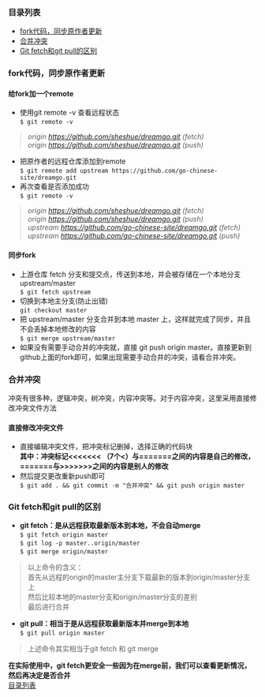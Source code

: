 ### <a name="目录列表"></a> 目录列表
* [fork代码，同步原作者更新](#fork代码，同步原作者更新)  
* [合并冲突](#合并冲突)  
* [Git fetch和git pull的区别](#fetch和pull的区别)  
### <a name="fork代码，同步原作者更新"></a> fork代码，同步原作者更新  
#### 给fork加一个remote
* 使用git remote -v 查看远程状态  
`$ git remote -v`  
> _origin  https://github.com/sheshue/dreamgo.git (fetch)_  
> _origin  https://github.com/sheshue/dreamgo.git (push)_  
* 把原作者的远程仓库添加到remote  
`$ git remote add upstream https://github.com/go-chinese-site/dreamgo.git`  
* 再次查看是否添加成功  
`$ git remote -v`  
> _origin  https://github.com/sheshue/dreamgo.git (fetch)_  
> _origin  https://github.com/sheshue/dreamgo.git (push)_  
> _upstream        https://github.com/go-chinese-site/dreamgo.git (fetch)_  
> _upstream        https://github.com/go-chinese-site/dreamgo.git (push)_   
#### 同步fork
* 上游仓库 fetch 分支和提交点，传送到本地，并会被存储在一个本地分支 upstream/master  
`$ git fetch upstream`  
* 切换到本地主分支(防止出错)  
`git checkout master`  
* 把 upstream/master 分支合并到本地 master 上，这样就完成了同步，并且不会丢掉本地修改的内容  
`$ git merge upstream/master`  
* 如果没有需要手动合并的冲突就，直接 git push origin master。直接更新到github上面的fork即可，如果出现需要手动合并的冲突，请看合并冲突。  
### <a name="合并冲突"></a> 合并冲突
冲突有很多种，逻辑冲突，树冲突，内容冲突等。对于内容冲突，这里采用直接修改冲突文件方法  
#### 直接修改冲突文件
* 直接编辑冲突文件，把冲突标记删掉，选择正确的代码块  
__其中：冲突标记<<<<<<< （7个<）与=======之间的内容是自己的修改，=======与>>>>>>>之间的内容是别人的修改__  
* 然后提交更改重新push即可  
`$ git add . && git commit -m "合并冲突" && git push origin master`
### <a name="fetch和pull的区别"></a> Git fetch和git pull的区别
* __git fetch：是从远程获取最新版本到本地，不会自动merge__          
`$ git fetch origin master`  
`$ git log -p master..origin/master`  
`$ git merge origin/master`  
> 以上命令的含义：  
> 首先从远程的origin的master主分支下载最新的版本到origin/master分支上  
> 然后比较本地的master分支和origin/master分支的差别  
> 最后进行合并  
* __git pull：相当于是从远程获取最新版本并merge到本地__  
`$ git pull origin master`
>上述命令其实相当于git fetch 和 git merge  

__在实际使用中，git fetch更安全一些因为在merge前，我们可以查看更新情况，然后再决定是否合并__  
[目录列表](#目录列表)